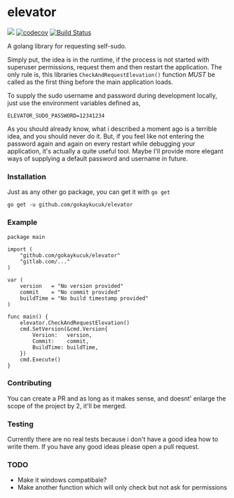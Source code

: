 # elevator
<a href="https://codeclimate.com/github/gokaykucuk/elevator/maintainability"><img src="https://api.codeclimate.com/v1/badges/083de9bce09a2a67c06d/maintainability" /></a>
[![codecov](https://codecov.io/gh/gokaykucuk/elevator/branch/master/graph/badge.svg)](https://codecov.io/gh/gokaykucuk/elevator)
[![Build Status](https://travis-ci.org/gokaykucuk/elevator.svg?branch=master)](https://travis-ci.org/gokaykucuk/elevator)

A golang library for requesting self-sudo.

Simply put, the idea is in the runtime, if the process is not started with superuser permissions, request them
and then restart the application. The only rule is, this libraries `CheckAndRequestElevation()` function *MUST* be
called as the first thing before the main application loads.

To supply the sudo username and password during development locally, just use the environment variables defined as,

    ELEVATOR_SUDO_PASSWORD=12341234

As you should already know, what i described a moment ago is a terrible idea, and you should never do it. But, if
you feel like not entering the password again and again on every restart while debugging your application, it's
actually a quite useful tool. Maybe I'll provide more elegant ways of supplying a default password and username in
future.


### Installation

Just as any other go package, you can get it with `go get`

    go get -u github.com/gokaykucuk/elevator


### Example

    package main
    
    import (
    	"github.com/gokaykucuk/elevator"
    	"gitlab.com/..."
    )
    
    var (
    	version   = "No version provided"
    	commit    = "No commit provided"
    	buildTime = "No build timestamp provided"
    )
    
    func main() {
    	elevator.CheckAndRequestElevation()
    	cmd.SetVersion(&cmd.Version{
    		Version:   version,
    		Commit:    commit,  
    		BuildTime: buildTime,
    	})
    	cmd.Execute()
    }


### Contributing
You can create a PR and as long as it makes sense, and doesnt' enlarge the scope of the project by 2, it'll be merged.

### Testing
Currently there are no real tests because i don't have a good idea how to write them. If you have any good ideas please
open a pull request.

### TODO
- Make it windows compatibale?
- Make another function which will only check but not ask for permissions